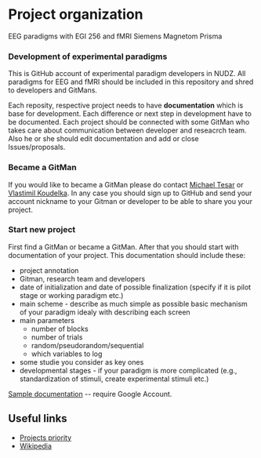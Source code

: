# Project organization
EEG paradigms with EGI 256 and fMRI Siemens Magnetom Prisma

### Development of experimental paradigms
This is GitHub account of experimental paradigm developers in NUDZ. All paradigms for EEG and fMRI should be included in this repository and shred to developers and GitMans.

Each reposity, respective project needs to have **documentation** which is base for development. Each difference or next step in development have to be documented. Each project should be connected with some GitMan who takes care about communication between developer and reseacrch team. Also he or she should edit documentation and add or close Issues/proposals.

### Became a GitMan
If you would like to became a GitMan please do contact [Michael Tesar](mailto:michael.tesar@nudz.cz) or [Vlastimil Koudelka](mailto:vlastimil.koudelka@nudz.cz). In any case you should sign up to GitHub and send your account nickname to your Gitman or developer to be able to share you your project.

### Start new project
First find a GitMan or became a GitMan. After that you should start with documentation of your project. This documentation should include these:
- project annotation
- Gitman, research team and developers
- date of initialization and date of possible finalization (specify if it is pilot stage or working paradigm etc.)
- main scheme - describe as much simple as possible basic mechanism of your paradigm idealy with describing each screen
- main parameters
  - number of blocks
  - number of trials
  - random/pseudorandom/sequential
  - which variables to log
- some studie you consider as key ones
- developmental stages - if your paradigm is more complicated (e.g., standardization of stimuli, create experimental stimuli etc.)


[Sample documentation](https://docs.google.com/document/d/1hseYEml031pYqQ7gdw7_B_OP-ZRcHpEByjH6XtAqmRE/edit?usp=sharing) -- require Google Account.

## Useful links
- [Projects priority](https://github.com/nudzlab/projects/projects/1)
- [Wikipedia](https://github.com/nudzlab/projects/wiki)
